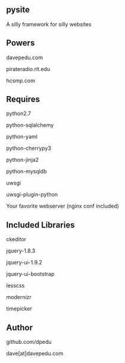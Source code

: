 ## pysite

A silly framework for silly websites

## Powers

davepedu.com

pirateradio.rit.edu

hcsmp.com

## Requires

python2.7

python-sqlalchemy

python-yaml

python-cherrypy3

python-jinja2

python-mysqldb

uwsgi

uwsgi-plugin-python

Your favorite webserver (nginx conf included)

## Included Libraries

ckeditor

jquery-1.8.3

jquery-ui-1.9.2

jquery-ui-bootstrap

lesscss

modernizr

timepicker

## Author

github.com/dpedu

dave[at]davepedu.com
